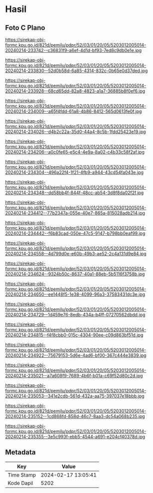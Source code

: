 # Hasil

## Foto C Plano

https://sirekap-obj-formc.kpu.go.id/821d/pemilu/pdpr/52/03/01/20/05/5203012005014-20240214-233742--c36831f9-a6ef-4d1d-bf93-7ed8c9db0e1e.jpg

https://sirekap-obj-formc.kpu.go.id/821d/pemilu/pdpr/52/03/01/20/05/5203012005014-20240214-233830--52d0b58d-6a85-4314-832c-0b65e0d37ded.jpg

https://sirekap-obj-formc.kpu.go.id/821d/pemilu/pdpr/52/03/01/20/05/5203012005014-20240214-233928--68cd65dd-82a8-4823-a1a7-36885b8f0ef6.jpg

https://sirekap-obj-formc.kpu.go.id/821d/pemilu/pdpr/52/03/01/20/05/5203012005014-20240214-234009--a65f4fdd-61a8-4b86-8412-565d0613fe0f.jpg

https://sirekap-obj-formc.kpu.go.id/821d/pemilu/pdpr/52/03/01/20/05/5203012005014-20240214-234026--d4b2c22a-35d0-44a4-8c5b-1fdd25423e19.jpg

https://sirekap-obj-formc.kpu.go.id/821d/pemilu/pdpr/52/03/01/20/05/5203012005014-20240214-234206--a0c0fe65-e5c4-4e9a-8a02-c4b33c58f2af.jpg

https://sirekap-obj-formc.kpu.go.id/821d/pemilu/pdpr/52/03/01/20/05/5203012005014-20240214-234304--496a22f4-1f21-4fb9-a944-43cd54fa043e.jpg

https://sirekap-obj-formc.kpu.go.id/821d/pemilu/pdpr/52/03/01/20/05/5203012005014-20240214-234348--dd58bb4f-844f-48cc-ab54-3d8f8da02f2f.jpg

https://sirekap-obj-formc.kpu.go.id/821d/pemilu/pdpr/52/03/01/20/05/5203012005014-20240214-234412--77b2347a-055e-40e7-865a-815028adb214.jpg

https://sirekap-obj-formc.kpu.go.id/821d/pemilu/pdpr/52/03/01/20/05/5203012005014-20240214-234442--f6b83cad-050e-47c5-9147-b798bb0eaf99.jpg

https://sirekap-obj-formc.kpu.go.id/821d/pemilu/pdpr/52/03/01/20/05/5203012005014-20240214-234558--4d799d0e-e60b-49b3-ae52-2c4a131d9e84.jpg

https://sirekap-obj-formc.kpu.go.id/821d/pemilu/pdpr/52/03/01/20/05/5203012005014-20240214-234624--9324b50c-8637-40a1-88eb-5b5116f3758b.jpg

https://sirekap-obj-formc.kpu.go.id/821d/pemilu/pdpr/52/03/01/20/05/5203012005014-20240214-234650--ee1448f5-1e38-4099-96a3-37583431dc3e.jpg

https://sirekap-obj-formc.kpu.go.id/821d/pemilu/pdpr/52/03/01/20/05/5203012005014-20240214-234729--1d459e76-8edb-434a-b4ff-07270562dbdd.jpg

https://sirekap-obj-formc.kpu.go.id/821d/pemilu/pdpr/52/03/01/20/05/5203012005014-20240214-234815--f4f8cbb0-015c-4304-90ee-c09d863bf51d.jpg

https://sirekap-obj-formc.kpu.go.id/821d/pemilu/pdpr/52/03/01/20/05/5203012005014-20240214-234922--75679153-5d6e-4ad6-bf00-367c444e3839.jpg

https://sirekap-obj-formc.kpu.go.id/821d/pemilu/pdpr/52/03/01/20/05/5203012005014-20240214-235021--a7a608f9-7689-4b6f-b01a-c69f52d80c2d.jpg

https://sirekap-obj-formc.kpu.go.id/821d/pemilu/pdpr/52/03/01/20/05/5203012005014-20240214-235053--341e2cdb-561d-432a-aa75-397037e18bbb.jpg

https://sirekap-obj-formc.kpu.go.id/821d/pemilu/pdpr/52/03/01/20/05/5203012005014-20240214-235152--1cd868fd-858d-46c7-8aa3-dc54a068b235.jpg

https://sirekap-obj-formc.kpu.go.id/821d/pemilu/pdpr/52/03/01/20/05/5203012005014-20240214-235355--3e5c993f-ebb5-4544-a691-e204cf40378d.jpg


## Metadata

| Key        | Value               |
| ---------- | ------------------- |
| Time Stamp | 2024-02-17 13:05:41 |
| Kode Dapil | 5202                |



